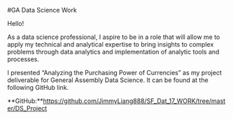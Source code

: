 #GA Data Science Work

Hello!

As a data science professional, I aspire to be in a role that will allow me to apply my technical and analytical expertise to bring insights to complex problems through data analytics and implementation of analytic tools and processes.

I presented “Analyzing the Purchasing Power of Currencies” as my project deliverable for General Assembly Data Science. It can be found at the following GitHub link.

**GitHub:**https://github.com/JimmyLiang888/SF_Dat_17_WORK/tree/master/DS_Project
